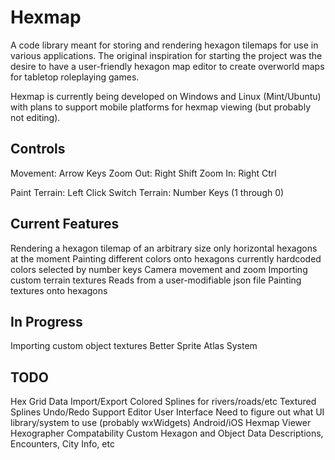 # Hexmap
A code library meant for storing and rendering hexagon tilemaps for use in various applications. The original inspiration for starting the project was the desire to have a user-friendly hexagon map editor to create overworld maps for tabletop roleplaying games.


Hexmap is currently being developed on Windows and Linux (Mint/Ubuntu) with plans to support mobile platforms for hexmap viewing (but probably not editing).



Controls
------------
Movement:  Arrow Keys
Zoom Out:  Right Shift
Zoom In:   Right Ctrl

Paint Terrain:   Left Click
Switch Terrain:  Number Keys (1 through 0)


Current Features
------------
Rendering a hexagon tilemap of an arbitrary size
    only horizontal hexagons at the moment
Painting different colors onto hexagons
    currently hardcoded colors selected by number keys
Camera movement and zoom
Importing custom terrain textures
    Reads from a user-modifiable json file
Painting textures onto hexagons


In Progress
------------
Importing custom object textures
Better Sprite Atlas System


TODO
------------
Hex Grid Data Import/Export
Colored Splines for rivers/roads/etc
Textured Splines
Undo/Redo Support
Editor User Interface
    Need to figure out what UI library/system to use (probably wxWidgets)
Android/iOS Hexmap Viewer
Hexographer Compatability
Custom Hexagon and Object Data
    Descriptions, Encounters, City Info, etc